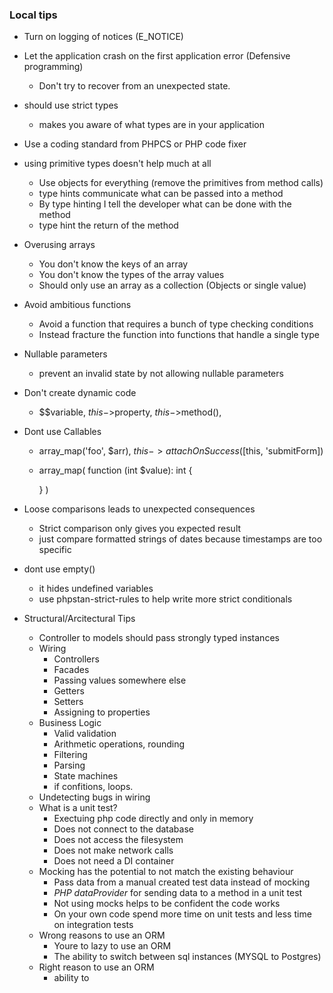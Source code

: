 ### Local tips
- Turn on logging of notices (E_NOTICE)
- Let the application crash on the first application error (Defensive programming)
  - Don't try to recover from an unexpected state.
- should use strict types
  - makes you aware of what types are in your application
- Use a coding standard from PHPCS or PHP code fixer
- using primitive types doesn't help much at all
  - Use objects for everything (remove the primitives from method calls)
  - type hints communicate what can be passed into a method
  - By type hinting I tell the developer what can be done with the method
  - type hint the return of the method
- Overusing arrays
  - You don't know the keys of an array
  - You don't know the types of the array values
  - Should only use an array as a collection (Objects or single value)
- Avoid ambitious functions
  - Avoid a function that requires a bunch of type checking conditions
  - Instead fracture the function into functions that handle a single type
- Nullable parameters
  - prevent an invalid state by not allowing nullable parameters
- Don't create dynamic code
  - $$variable, $this->$property, $this->$method(), 
- Dont use Callables
  - array_map('foo', $arr), $this->attachOnSuccess([$this, 'submitForm])
  - array_map(
    function (int $value): int {

    }
  )
- Loose comparisons leads to unexpected consequences
  - Strict comparison only gives you expected result
  - just compare formatted strings of dates because timestamps are too specific
- dont use empty()
  - it hides undefined variables
  - use phpstan-strict-rules to help write more strict conditionals


- Structural/Arcitectural Tips
  - Controller to models should pass strongly typed instances
  - Wiring
    - Controllers
    - Facades
    - Passing values somewhere else
    - Getters
    - Setters
    - Assigning to properties
  - Business Logic
    - Valid validation
    - Arithmetic operations, rounding
    - Filtering
    - Parsing
    - State machines
    - if confitions, loops.
  - Undetecting bugs in wiring
  - What is a unit test?
    - Exectuing php code directly and only in memory
    - Does not connect to the database
    - Does not access the filesystem
    - Does not make network calls
    - Does not need a DI container
  - Mocking has the potential to  not match the existing behaviour
    - Pass data from a manual created test data instead of mocking
    - *PHP dataProvider* for sending data to a method in a unit test
    - Not using mocks helps to be confident the code works
    - On your own code spend more time on unit tests and less time on integration tests
  - Wrong reasons to use an ORM
    - Youre to lazy to use an ORM
    - The ability to switch between sql instances (MYSQL to Postgres)
  - Right reason to use an ORM
    - ability to 
